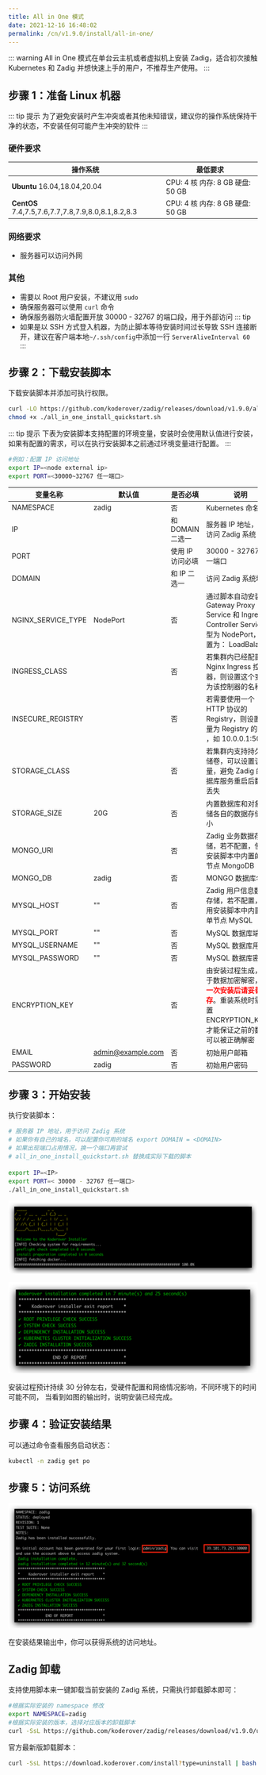 ```yaml
---
title: All in One 模式
date: 2021-12-16 16:48:02
permalink: /cn/v1.9.0/install/all-in-one/
---
```

::: warning
 All in One 模式在单台云主机或者虚拟机上安装 Zadig，适合初次接触 Kubernetes 和 Zadig 并想快速上手的用户，不推荐生产使用。
:::
## 步骤 1：准备 Linux 机器

::: tip 提示
为了避免安装时产生冲突或者其他未知错误，建议你的操作系统保持干净的状态，不安装任何可能产生冲突的软件
:::

### 硬件要求

|  操作系统                                               |  最低要求                         |
| ------------------------------------------------------ | ---------------------------------|
| **Ubuntu** 16.04,18.04,20.04                           | CPU: 4 核  内存: 8 GB  硬盘: 50 GB |
| **CentOS** 7.4,7.5,7.6,7.7,7.8,7.9,8.0,8.1,8.2,8.3     | CPU: 4 核  内存: 8 GB  硬盘: 50 GB |


### 网络要求
- 服务器可以访问外网

### 其他
- 需要以 Root 用户安装，不建议用 `sudo`
- 确保服务器可以使用 `curl` 命令
- 确保服务器防火墙配置开放 30000 - 32767 的端口段，用于外部访问
::: tip
- 如果是以 SSH 方式登入机器，为防止脚本等待安装时间过长导致 SSH 连接断开，建议在客户端本地`~/.ssh/config`中添加一行 `ServerAliveInterval 60`
:::

## 步骤 2：下载安装脚本

下载安装脚本并添加可执行权限。

```bash
curl -LO https://github.com/koderover/zadig/releases/download/v1.9.0/all_in_one_install_quickstart.sh
chmod +x ./all_in_one_install_quickstart.sh
```

::: tip 提示
下表为安装脚本支持配置的环境变量，安装时会使用默认值进行安装，如果有配置的需求，可以在执行安装脚本之前通过环境变量进行配置。
:::

```bash
#例如：配置 IP 访问地址
export IP=<node external ip>
export PORT=<30000~32767 任一端口>
```

| 变量名称                   | 默认值                       | 是否必填         | 说明                                                                                                                                                       |
| -------------------------- | ---------------------------- | ---              | ----------------------                                                                                                                                     |
| NAMESPACE                  | zadig                        | 否               | Kubernetes 命名空间                                                                                                                                        |
| IP                         |                              | 和 DOMAIN 二选一 | 服务器 IP 地址，用于访问 Zadig 系统                                                                                                                        |
| PORT                       |                              | 使用 IP 访问必填 | 30000 - 32767 任一端口                                                                                                                                     |
| DOMAIN                     |                              | 和 IP 二选一     | 访问 Zadig 系统域名                                                                                                                                        |
| NGINX_SERVICE_TYPE         | NodePort                     | 否               | 通过脚本自动安装的 Gateway Proxy Service 和 Ingress Controller Service 类型为 NodePort，可配置为： LoadBalancer                                             |
| INGRESS_CLASS              |                              | 否               | 若集群内已经配置了 Nginx Ingress 控制器，则设置这个变量为该控制器的名称                                                                                    |
| INSECURE_REGISTRY          |                              | 否               | 若需要使用一个 HTTP 协议的 Registry，则设置该变量为 Registry 的地址 ，如 10.0.0.1:5000                                                                     |
| STORAGE_CLASS              |                              | 否               | 若集群内支持持久存储卷，可以设置该变量，避免 Zadig 的数据库服务重启后数据丢失                                                                              |
| STORAGE_SIZE               | 20G                          | 否               | 内置数据库和对象存储各自的数据存储大小                                                                                                                     |
| MONGO_URI                  |                              | 否               | Zadig 业务数据存储，若不配置，使用安装脚本中内置的单节点 MongoDB                                                                                           |
| MONGO_DB                   | zadig                        | 否               | MONGO 数据库名称                                                                                                                                           |
| MYSQL_HOST                 | ""                           | 否               | Zadig 用户信息数据存储，若不配置，使用安装脚本中内置的单节点 MySQL                                                                                         |
| MYSQL_PORT                 | ""                           | 否               | MySQL 数据库端口                                                                                                                                           |
| MYSQL_USERNAME             | ""                           | 否               | MySQL 数据库用户名                                                                                                                                         |
| MYSQL_PASSWORD             | ""                           | 否               | MySQL 数据库密码                                                                                                                                           |
| ENCRYPTION_KEY             |                              | 否               | 由安装过程生成，用于数据加密解密，<font color=#FF000 >**第一次安装后请妥善保存**</font>。重装系统时需设置 ENCRYPTION_KEY，才能保证之前的数据可以被正确解密 |
| EMAIL                      | admin@example.com            | 否               | 初始用户邮箱                                                                                                                                               |
| PASSWORD                   | zadig                        | 否               | 初始用户密码                                                                                                                                               |

## 步骤 3：开始安装

执行安装脚本：

```bash
# 服务器 IP 地址，用于访问 Zadig 系统
# 如果你有自己的域名，可以配置你可用的域名 export DOMAIN = <DOMAIN>
# 如果出现端口占用情况，换一个端口再尝试
# all_in_one_install_quickstart.sh 替换成实际下载的脚本

export IP=<IP>
export PORT=< 30000 - 32767 任一端口>
./all_in_one_install_quickstart.sh
```

![安装参数输入](./_images/all_in_one_install_prompt.png)


![预期安装结果](./_images/all_in_one_success.png)

安装过程预计持续 30 分钟左右，受硬件配置和网络情况影响，不同环境下的时间可能不同，
当看到如图的输出时，说明安装已经完成。
## 步骤 4：验证安装结果

可以通过命令查看服务启动状态：

```bash
kubectl -n zadig get po
```
## 步骤 5：访问系统

![预期安装结果](./_images/get_endpoint.png)

在安装结果输出中，你可以获得系统的访问地址。

## Zadig 卸载

支持使用脚本来一键卸载当前安装的 Zadig 系统，只需执行卸载脚本即可：

```bash
#根据实际安装的 namespace 修改
export NAMESPACE=zadig
#根据实际安装的版本，选择对应版本的卸载脚本
curl -SsL https://github.com/koderover/zadig/releases/download/v1.9.0/uninstall.sh |bash
```

官方最新版卸载脚本：
```bash
curl -SsL https://download.koderover.com/install?type=uninstall | bash
```